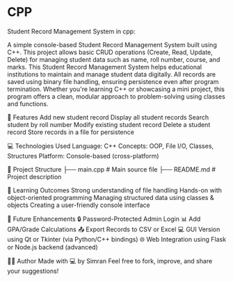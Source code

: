 # CPP
Student Record Management System in cpp:

A simple console-based Student Record Management System built using C++. This project allows basic CRUD operations (Create, Read, Update, Delete) for managing student data such as name, roll number, course, and marks. This Student Record Management System helps educational institutions to maintain and manage student data digitally. All records are saved using binary file handling, ensuring persistence even after program termination.
Whether you're learning C++ or showcasing a mini project, this program offers a clean, modular approach to problem-solving using classes and functions.

📌 Features
Add new student record
Display all student records
Search student by roll number
Modify existing student record
Delete a student record
Store records in a file for persistence

💻 Technologies Used
Language: C++
Concepts: OOP, File I/O, Classes, Structures
Platform: Console-based (cross-platform)

📂 Project Structure
├── main.cpp          # Main source file
├── README.md         # Project description

🌱 Learning Outcomes
Strong understanding of file handling
Hands-on with object-oriented programming
Managing structured data using classes & objects
Creating a user-friendly console interface

🚧 Future Enhancements
🔒 Password-Protected Admin Login
📊 Add GPA/Grade Calculations
📤 Export Records to CSV or Excel
💻 GUI Version using Qt or Tkinter (via Python/C++ bindings)
🌐 Web Integration using Flask or Node.js backend (advanced)

🙋‍♂️ Author
Made with 💻 by Simran 
Feel free to fork, improve, and share your suggestions!

